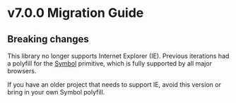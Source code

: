 # v7.0.0 Migration Guide

## Breaking changes
This library no longer supports Internet Explorer (IE). Previous iterations had a polyfill for the [Symbol](https://developer.mozilla.org/en-US/docs/Web/JavaScript/Reference/Global_Objects/Symbol) primitive, which is fully supported by all major browsers.

If you have an older project that needs to support IE, avoid this version or bring in your own Symbol polyfill.